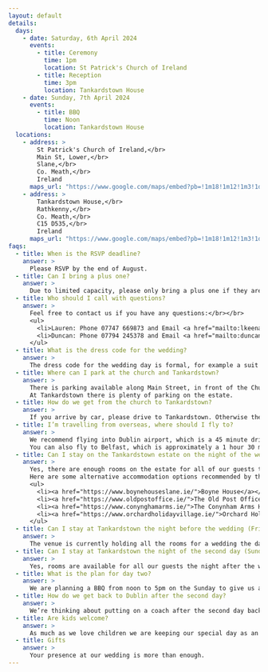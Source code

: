 ```yaml
---
layout: default
details:
  days:
    - date: Saturday, 6th April 2024
      events:
        - title: Ceremony
          time: 1pm
          location: St Patrick's Church of Ireland
        - title: Reception
          time: 3pm
          location: Tankardstown House
    - date: Sunday, 7th April 2024
      events:
        - title: BBQ
          time: Noon
          location: Tankardstown House
  locations:
    - address: >
        St Patrick's Church of Ireland,</br>
        Main St, Lower,</br>
        Slane,</br>
        Co. Meath,</br>
        Ireland
      maps_url: "https://www.google.com/maps/embed?pb=!1m18!1m12!1m3!1d2361.520907415852!2d-6.548905923030576!3d53.70898217239666!2m3!1f0!2f0!3f0!3m2!1i1024!2i768!4f13.1!3m3!1m2!1s0x486747ba2fa4d969%3A0xc2a6bf85b4c98f02!2sSt%20Patrick&#39;s%2C%20Church%20of%20Ireland!5e0!3m2!1sen!2suk!4v1685004606775!5m2!1sen!2suk"
    - address: >
        Tankardstown House,</br>
        Rathkenny,</br>
        Co. Meath,</br>
        C15 D535,</br>
        Ireland
      maps_url: "https://www.google.com/maps/embed?pb=!1m18!1m12!1m3!1d2359.730035646956!2d-6.613317823028807!3d53.740882772406344!2m3!1f0!2f0!3f0!3m2!1i1024!2i768!4f13.1!3m3!1m2!1s0x48674f42f26240cf%3A0x66088a3fdaa4eae5!2sTankardstown%20House!5e0!3m2!1sen!2suk!4v1685004687952!5m2!1sen!2suk"
faqs:
  - title: When is the RSVP deadline?
    answer: >
      Please RSVP by the end of August.
  - title: Can I bring a plus one?
    answer: >
      Due to limited capacity, please only bring a plus one if they are named on your invitation.
  - title: Who should I call with questions?
    answer: >
      Feel free to contact us if you have any questions:</br></br>
      <ul>
        <li>Lauren: Phone 07747 669873 and Email <a href="mailto:lkeenan21@yahoo.co.uk">lkeenan21@yahoo.co.uk</a></li>
        <li>Duncan: Phone 07794 245378 and Email <a href="mailto:duncan.loscombe@gmail.com">duncan.loscombe@gmail.com</a></li>
      </ul>
  - title: What is the dress code for the wedding?
    answer: >
      The dress code for the wedding day is formal, for example a suit and tie for men or dress and heels for women.
  - title: Where can I park at the church and Tankardstown?
    answer: >
      There is parking available along Main Street, in front of the Church. Otherwise it’s on street parking wherever you can find a space in Slane.</br></br>
      At Tankardstown there is plenty of parking on the estate.
  - title: How do we get from the church to Tankardstown?
    answer: >
      If you arrive by car, please drive to Tankardstown. Otherwise there will be a bus or car to take you over.
  - title: I’m travelling from overseas, where should I fly to?
    answer: >
      We recommend flying into Dublin airport, which is a 45 minute drive to the wedding. We’re thinking about organising a coach from Dublin depending on numbers, so please indicate on the RSVP form if you would be interested.</br></br>
      You can also fly to Belfast, which is approximately a 1 hour 30 minute drive from the wedding.
  - title: Can I stay on the Tankardstown estate on the night of the wedding (Saturday)?
    answer: >
      Yes, there are enough rooms on the estate for all of our guests to stay the night of the wedding, if they wish to, at a bed & breakfast rate of 210 euros per room. All of the rooms are temporarily being held for our guests, so please indicate on the RSVP form if you would like one so we can confirm how many rooms we will need with the venue.</br></br>
      Here are some alternative accommodation options recommended by the venue:</br></br>
      <ul>
        <li><a href="https://www.boynehouseslane.ie/">Boyne House</a></li>
        <li><a href="https://www.oldpostoffice.ie/">The Old Post Office</a></li>
        <li><a href="https://www.conynghamarms.ie/">The Conynham Arms Hotel</a></li>
        <li><a href="https://www.orchardholidayvillage.ie/">Orchard Holiday Village</a></li>
      </ul>
  - title: Can I stay at Tankardstown the night before the wedding (Friday)?
    answer: >
      The venue is currently holding all the rooms for a wedding the day before, so a room the night before can’t be guaranteed.
  - title: Can I stay at Tankardstown the night of the second day (Sunday)?
    answer: >
      Yes, rooms are available for all our guests the night after the wedding, if they wish to, at a rate of 180 euros per night. Please again indicate on the RSVP form if you would like one.
  - title: What is the plan for day two?
    answer: >
      We are planning a BBQ from noon to 5pm on the Sunday to give us a bit more time to celebrate with all our favourite people. It’s not compulsory but we would love to see as many of you as possible. The dress code is smart casual, for example chinos and a shirt for men and a day dress for women.
  - title: How do we get back to Dublin after the second day?
    answer: >
      We’re thinking about putting on a coach after the second day back to Dublin. Please indicate whether you would find this useful when you RSVP.
  - title: Are kids welcome?
    answer: >
      As much as we love children we are keeping our special day as an adult only occasion.
  - title: Gifts
    answer: >
      Your presence at our wedding is more than enough.
---
```

